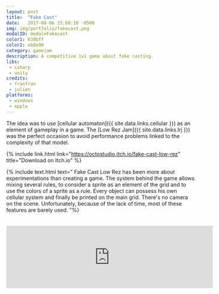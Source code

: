 ```yaml
---
layout: post
title:  "Fake Cast"
date:   2017-08-06 15:08:10 -0500
img: img/portfolio/fakecast.png
modalID: modaleFakecast
color1: 639bff
color2: eb8e90
category: gamejam
description: A competitive 1v1 game about fake casting.
libs:
 - csharp
 - unity
credits:
 - franfran
 - julien
platforms:
 - windows
 - apple
---
```

The idea was to use [cellular automaton]({{ site.data.links.cellular }}) as an element of gameplay in a game. The [Low Rez Jam]({{ site.data.links.lrj }}) was the perfect occasion to avoid performance problems linked to the complexity of that model.

{% include link.html link="https://octostudio.itch.io/fake-cast-low-rez" title="Download on Itch.io" %}

{% include text.html text="
Fake Cast Low Rez has been more about experimentations than creating a game. The system behind the game allows mixing several rules, to consider a sprite as an element of the grid and to use the colors of a sprite as a rule. Every object can possess his own cellular system and finally be printed on the main grid. There's no camera on the scene. Unfortunately, because of the lack of time, most of these features are barely used.
"%}

<div style="padding-top: 20px;" class="row">
 <div class="col-0 col-lg-1"></div>
  <div class="col-12 col-lg-10 d-flex justify-content-center">
   <iframe src="https://itch.io/embed/168358" height="167" width="552" frameborder="0"></iframe>
  </div>
 <div class="col-0 col-lg-1"></div>
</div>

<div class="row">
 <div class="col-0 col-lg-1"></div>
 <div class="col-12 col-lg-10 d-flex justify-content-center" align="center">
 </div>
 <div class="col-0 col-lg-1"></div>
</div>
